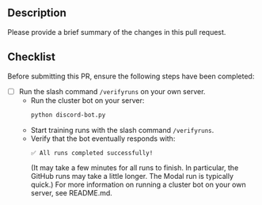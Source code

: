 ## Description

Please provide a brief summary of the changes in this pull request.

## Checklist

Before submitting this PR, ensure the following steps have been completed:

- [ ] Run the slash command `/verifyruns` on your own server.
  - Run the cluster bot on your server:
    ```bash
    python discord-bot.py
    ```
  - Start training runs with the slash command `/verifyruns`.
  - Verify that the bot eventually responds with:
    ```
    ✅ All runs completed successfully!
    ```
    (It may take a few minutes for all runs to finish. In particular, the GitHub
    runs may take a little longer. The Modal run is typically quick.)
  For more information on running a cluster bot on your own server, see
  README.md.
